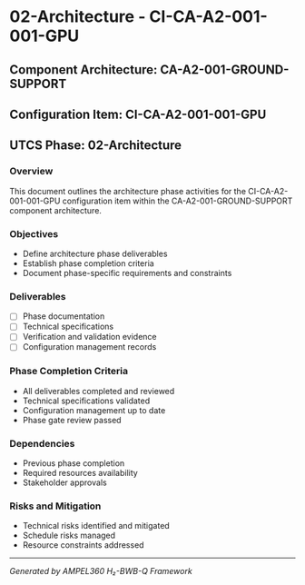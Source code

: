 # 02-Architecture - CI-CA-A2-001-001-GPU

## Component Architecture: CA-A2-001-GROUND-SUPPORT
## Configuration Item: CI-CA-A2-001-001-GPU
## UTCS Phase: 02-Architecture

### Overview
This document outlines the architecture phase activities for the CI-CA-A2-001-001-GPU configuration item within the CA-A2-001-GROUND-SUPPORT component architecture.

### Objectives
- Define architecture phase deliverables
- Establish phase completion criteria
- Document phase-specific requirements and constraints

### Deliverables
- [ ] Phase documentation
- [ ] Technical specifications
- [ ] Verification and validation evidence
- [ ] Configuration management records

### Phase Completion Criteria
- All deliverables completed and reviewed
- Technical specifications validated
- Configuration management up to date
- Phase gate review passed

### Dependencies
- Previous phase completion
- Required resources availability
- Stakeholder approvals

### Risks and Mitigation
- Technical risks identified and mitigated
- Schedule risks managed
- Resource constraints addressed

---
*Generated by AMPEL360 H₂-BWB-Q Framework*
